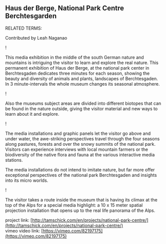 ## Haus der Berge, National Park Centre Berchtesgarden

RELATED TERMS: 

Contributed by Leah Naganao

!

This media exhibition in the middle of the south German nature and mountains is intriguing the visitor to learn and explore the real nature. This permanent exhibition of Haus der Berge, at the national park center in Berchtesgaden dedicates three minutes for each season, showing the beauty and diversity of animals and plants, landscapes of Berchtesgaden. In 3 minute-intervals the whole museum changes its seasonal atmosphere.</span></div>


!

Also the museums subject areas are divided into different biotopes that can be found in the nature outside, giving the visitor material and new ways to learn about it and explore.

!

The media installations and graphic panels let the visitor go above and under water, the awe-striking perspectives travel through the four seasons along pastures, forests and over the snowy summits of the national park. Visitors can experience interviews with local mountain farmers or the biodiversity of the native flora and fauna at the various interactive media stations.

The media installations do not intend to imitate nature, but far more offer exceptional perspectives of the national park Berchtesgaden and insights into its micro worlds.

!

The visitor takes a route inside the museum that is having its climax at the top of the Alps for a special media highlight: a 10 x 15 meter spatial projection installation that opens up to the real life panorama of the Alps.


project link: [http://tamschick.com/en/projects/national-park-centre/](http://tamschick.com/en/projects/national-park-centre/)  
vimeo video link: [https://vimeo.com/82197175](https://vimeo.com/82197175)

